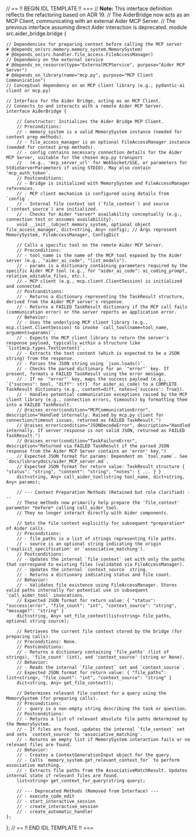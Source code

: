 // == !! BEGIN IDL TEMPLATE !! ===
// **Note:** This interface definition reflects the refactoring based on ADR 19.
// The AiderBridge now acts as an MCP Client, communicating with an external Aider MCP Server.
// The previous interface assuming direct Aider interaction is deprecated.
module src.aider_bridge.bridge {

    // Dependencies for preparing context before calling the MCP server
    # @depends_on(src.memory.memory_system.MemorySystem)
    # @depends_on(src.handler.file_access.FileAccessManager)
    // Dependency on the external service
    # @depends_on_resource(type="ExternalMCPService", purpose="Aider MCP Server")
    # @depends_on_library(name="mcp.py", purpose="MCP Client Communication")
    // Conceptual dependency on an MCP client library (e.g., pydantic-ai client or mcp.py)

    // Interface for the Aider Bridge, acting as an MCP Client.
    // Connects to and interacts with a remote Aider MCP Server.
    interface AiderBridge {

        // Constructor: Initializes the Aider Bridge MCP Client.
        // Preconditions:
        // - memory_system is a valid MemorySystem instance (needed for context prep methods).
        // - file_access_manager is an optional FileAccessManager instance (needed for context prep methods).
        // - config contains necessary connection details for the Aider MCP Server, suitable for the chosen mcp.py transport
        //   (e.g., 'mcp_server_url' for WebSocket/SSE, or parameters for StdioServerParameters if using STDIO). May also contain 'mcp_auth_token'.
        // Postconditions:
        // - Bridge is initialized with MemorySystem and FileAccessManager references.
        // - MCP client mechanism is configured using details from `config`.
        // - Internal file context set (`file_context`) and source (`context_source`) are initialized.
        // - Checks for Aider *server* availability conceptually (e.g., connection test or assumes availability).
        void __init__(object memory_system, optional object file_access_manager, dict<string, Any> config); // Args represent MemorySystem, FileAccessManager, ConfigDict

        // Calls a specific tool on the remote Aider MCP Server.
        // Preconditions:
        // - tool_name is the name of the MCP tool exposed by the Aider server (e.g., "aider_ai_code", "list_models").
        // - params is a dictionary containing parameters required by the specific Aider MCP tool (e.g., for "aider_ai_code": ai_coding_prompt, relative_editable_files, etc.).
        // - MCP client (e.g., mcp.client.ClientSession) is initialized and connected.
        // Postconditions:
        // - Returns a dictionary representing the TaskResult structure, derived from the Aider MCP server's response.
        // - Returns a FAILED TaskResult dictionary if the MCP call fails (communication error) or the server reports an application error.
        // Behavior:
        // - Uses the underlying MCP client library (e.g., mcp.client.ClientSession) to invoke `call_tool(name=tool_name, arguments=params)`.
        // - Expects the MCP client library to return the server's response payload, typically within a structure like `list[mcp.types.TextContent]`.
        // - Extracts the text content (which is expected to be a JSON string) from the response.
        // - Parses the JSON string using `json.loads()`.
        // - Checks the parsed dictionary for an `"error"` key. If present, formats a FAILED TaskResult using the error message.
        // - If no `"error"` key, maps the success payload (e.g., `{"success": bool, "diff": str}` for aider_ai_code) to a COMPLETE TaskResult dictionary (e.g., content=diff, notes={'success': True}).
        // - Handles potential communication exceptions raised by the MCP client library (e.g., connection errors, timeouts) by formatting them into a FAILED TaskResult.
        // @raises_error(condition="MCPCommunicationError", description="Handled internally. Raised by mcp.py client for connection/timeout issues, returned as FAILED TaskResult.")
        // @raises_error(condition="JSONDecodeError", description="Handled internally. If server response is not valid JSON, returned as FAILED TaskResult.")
        // @raises_error(condition="TaskFailureError", description="Returned via FAILED TaskResult if the parsed JSON response from the Aider MCP Server contains an 'error' key.")
        // Expected JSON format for params: Dependent on `tool_name`. See `docs/librarydocs/aider_MCP_server.md`.
        // Expected JSON format for return value: TaskResult structure { "status": "string", "content": "string", "notes": { ... } }
        dict<string, Any> call_aider_tool(string tool_name, dict<string, Any> params);

        // --- Context Preparation Methods (Retained but role clarified) ---
        // These methods now primarily help prepare the 'file_context' parameter *before* calling call_aider_tool.
        // They no longer interact directly with Aider components.

        // Sets the file context explicitly for subsequent *preparation* of Aider calls.
        // Preconditions:
        // - file_paths is a list of strings representing file paths.
        // - source is an optional string indicating the origin ('explicit_specification' or 'associative_matching').
        // Postconditions:
        // - Updates the internal `file_context` set with only the paths that correspond to existing files (validated via FileAccessManager).
        // - Updates the internal `context_source` string.
        // - Returns a dictionary indicating status and file count.
        // Behavior:
        // - Validates file existence using FileAccessManager. Stores valid paths internally for potential use in subsequent `call_aider_tool` invocations.
        // Expected JSON format for return value: { "status": "success|error", "file_count": "int", "context_source": "string", "message?": "string" }
        dict<string, Any> set_file_context(list<string> file_paths, optional string source);

        // Retrieves the current file context stored by the bridge (for preparing calls).
        // Preconditions: None.
        // Postconditions:
        // - Returns a dictionary containing 'file_paths' (list of strings), 'file_count' (int), and 'context_source' (string or None).
        // Behavior:
        // - Reads the internal `file_context` set and `context_source`.
        // Expected JSON format for return value: { "file_paths": list<string>, "file_count": "int", "context_source": "string" }
        dict<string, Any> get_file_context();

        // Determines relevant file context for a query using the MemorySystem (for preparing calls).
        // Preconditions:
        // - query is a non-empty string describing the task or question.
        // Postconditions:
        // - Returns a list of relevant absolute file paths determined by the MemorySystem.
        // - If files are found, updates the internal `file_context` set and sets `context_source` to 'associative_matching'.
        // - Returns an empty list if MemorySystem interaction fails or no relevant files are found.
        // Behavior:
        // - Creates a ContextGenerationInput object for the query.
        // - Calls `memory_system.get_relevant_context_for` to perform associative matching.
        // - Extracts file paths from the AssociativeMatchResult. Updates internal state if relevant files are found.
        list<string> get_context_for_query(string query);

        // --- Deprecated Methods (Removed from Interface) ---
        // - execute_code_edit
        // - start_interactive_session
        // - create_interactive_session
        // - create_automatic_handler
    };
};
// == !! END IDL TEMPLATE !! ===
